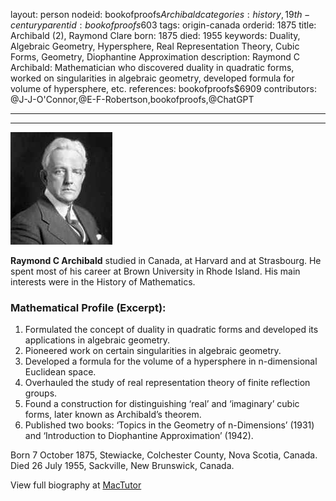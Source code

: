layout: person
nodeid: bookofproofs$Archibald
categories: history,19th-century
parentid: bookofproofs$603
tags: origin-canada
orderid: 1875
title: Archibald (2), Raymond Clare
born: 1875
died: 1955
keywords: Duality, Algebraic Geometry, Hypersphere, Real Representation Theory, Cubic Forms, Geometry, Diophantine Approximation
description: Raymond C Archibald: Mathematician who discovered duality in quadratic forms, worked on singularities in algebraic geometry, developed formula for volume of hypersphere, etc.
references: bookofproofs$6909
contributors: @J-J-O'Connor,@E-F-Robertson,bookofproofs,@ChatGPT

---



---

![Archibald.jpg](https://github.com/bookofproofs/bookofproofs.github.io/blob/main/_sources/_assets/images/portraits/Archibald.jpg?raw=true)

**Raymond C Archibald** studied in Canada, at Harvard and at Strasbourg. He spent most of his career at Brown University in Rhode Island. His main interests were in the History of Mathematics. 

### Mathematical Profile (Excerpt):
1. Formulated the concept of duality in quadratic forms and developed its applications in algebraic geometry.
2. Pioneered work on certain singularities in algebraic geometry.
3. Developed a formula for the volume of a hypersphere in n-dimensional Euclidean space.
4. Overhauled the study of real representation theory of finite reflection groups.
5. Found a construction for distinguishing ‘real’ and ‘imaginary’ cubic forms, later known as Archibald’s theorem.
6. Published two books: ‘Topics in the Geometry of n-Dimensions’ (1931) and ‘Introduction to Diophantine Approximation’ (1942).

Born 7 October 1875, Stewiacke, Colchester County, Nova Scotia, Canada. Died 26 July 1955, Sackville, New Brunswick, Canada.

View full biography at [MacTutor](https://mathshistory.st-andrews.ac.uk/Biographies/Archibald/)
